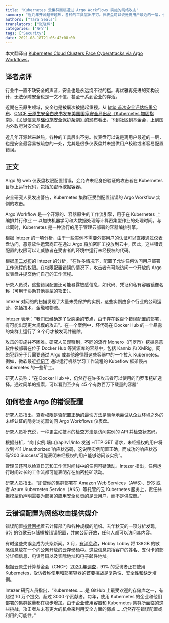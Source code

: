 ```yaml
---
title: "Kubernetes 云集群面临通过 Argo Workflows 实施的网络攻击"
summary: "近几年开源越来越热，各种的工具层出不穷。仪表盘可以说是离用户最近的一层，也是安全最容易被疏忽的一处，尤其是很多仪表盘并未提供用户校验或者容易配置错误。"
authors: ["Tara Seals"]
translators: ["张晓辉"]
categories: ["安全"]
tags: ["Security"]
date: 2021-08-18T21:05:42+08:00
---
```

本文翻译自 [Kubernetes Cloud Clusters Face Cyberattacks via Argo Workflows](https://threatpost.com/kubernetes-cyberattacks-argo-workflows/167997/)。

## 译者点评

行业中一直不缺安全的声音，安全也是永远绕不过的槛。再优雅再先进的架构设计，无法保障安全也是一文不值，甚至干系到企业的存活。

近期在云原生领域，安全也是被屡次被提起重视。从 [Istio 首次安全评估结果公布](https://cloudnative.to/blog/istio-first-security-assessment/)、[CNCF 云原生安全白皮书发布](https://mp.weixin.qq.com/s/W8oT2YabhHNSLsWXJbPSnw)[美国国家安全局出品《Kubernetes 加固指南》](https://mp.weixin.qq.com/s/PRXtfz2Vc3Q8dhjoazY8Pw)、[《关键信息基础设施安全保护条例》的颁布](http://www.gov.cn/zhengce/content/2021-08/17/content_5631671.htm)看出，下到社区到基金会，上到国内外政府对安全的重视。

近几年开源越来越热，各种的工具层出不穷。仪表盘可以说是离用户最近的一层，也是安全最容易被疏忽的一处，尤其是很多仪表盘并未提供用户校验或者容易配置错误。

## 正文

Argo 的 web 仪表盘权限配置错误，会允许未经身份验证的攻击者在 Kubernetes 目标上运行代码，包括加密币挖掘容器。

安全研究人员发出警告，Kubernetes 集群正受到配置错误的 Argo Workflow 实例的攻击。

Argo Workflow 是一个开源的、容器原生的工作流引擎，用于在 Kubernetes 上编排并行作业 -- 以加快机器学习和大数据处理等计算密集型作业的处理时间。与此同时，Kubernetes 是一种流行的用于管理云部署的容器编排引擎。

根据 Intezer 的一项分析，由于一些实例不需要外部用户的认证可以直接通过仪表盘访问，恶意软件运营商正在通过 Argo 将加密旷工投放到云中。因此，这些错误配置的权限可以让威胁者在受害者的环境中运行未经授权的代码。

根据[周二发布](https://www.intezer.com/blog/container-security/new-attacks-on-kubernetes-via-misconfigured-argo-workflows)的 Intezer 的分析，"在许多情况下，配置了允许任何访问用户部署工作流程的权限。在权限配置错误的情况下，攻击者有可能访问一个开放的 Argo 仪表盘并提交他们自己的工作流程。

研究人员说，这些错误配置还可能暴露敏感信息，如代码、凭证和私有容器镜像名称（可用于协助其他类型的攻击）。

Intezer 对网络的扫描发现了大量未受保护的实例，这些实例由多个行业的公司运营，包括技术、金融和物流。

Intezer 表示："我们已经确定了受感染的节点，由于存在数百个错误配置的部署，有可能出现更大规模的攻击"。在一个案例中，坏代码在 Docker Hub 的一个暴露的集群上运行了 9 个月才被发现并删除。

攻击的实施并不困难。研究人员观察到，不同的流行 Monero（门罗币）挖掘恶意软件被部署在位于 Docker Hub 等资源库的容器中，包括 Kannix 和 XMRig。网络犯罪分子只需要通过 Argo 或其他途径将这些容器中的一个拉入 Kubernetes。例如，微软最近[标记了](https://threatpost.com/microsoft-cryptomining-kubeflow/166777/) 通过运行机器学习工作流程的 Kubeflow 框架侵占 Kubernetes 的一些矿工。

研究人员称：“在 Docker Hub 中，仍然存在许多攻击者可以使用的门罗币挖矿选择。通过简单的搜索，可以看到至少有 45 个有数百万下载量的容器”

## 如何检查 Argo 的错误配置

研究人员指出，查看权限是否配置正确的最快方法是简单地尝试从企业环境之外的未经认证的隐身浏览器访问 Argo Workflows 仪表盘。

研究人员补充说，一种更主动技术的检查方法是访问实例的 API 并检查状态码。

根据分析，“向 [实例:端口]/api/v1/info 发送 HTTP GET 请求，未经授权的用户将收到‘411 Unauthorized’响应状态码，这说明实例配置正确，而成功的响应状态码‘200 Success’可能表明未经授权的用户能够访问该实例”。

管理员还可以检查日志和工作流时间线中的任何可疑活动。Intezer 指出，任何运行时间过长的工作流都可能表明存在加密挖矿活动。

研究人员指出，“即使你的集群部署在 Amazon Web Services（AWS）、EKS 或者 Azure Kubernetes Service（AKS）等托管的云 Kubernetes 服务上，责任共担模型仍声明需要为部署的应用安全负责的是云用户，而不是供应商。”

## 云错误配置为网络攻击提供媒介

错误配置[持续困扰](https://threatpost.com/google-cloud-buckets-exposed-misconfiguration/159429/)着云计算部门和各种规模的组织。去年秋天的一项分析发现，6% 的谷歌云存储桶被错误配置，并向公网开放，任何人都可以访问其内容。

有时这些失误会成为头条新闻。3 月，[有消息称](https://threatpost.com/hobby-lobby-customer-data-cloud-misconfiguration/164980/)，Hobby Lobby 将 138GB 的敏感信息放在一个向公网开放的云存储桶中。这些信息包括客户的姓名、支付卡的部分详细信息、电话号码以及实际地址和电子邮件地址。

根据云原生计算基金会（CNCF）[2020 年调查](https://www.cncf.io/wp-content/uploads/2020/11/CNCF_Survey_Report_2020.pdf)，91% 的受访者正在使用 Kubernetes，受访者称使用和部署容器的首要挑战是复杂性、安全性和缺乏培训。

Intezer 研究人员指出，“Kubernetes......是 GitHub 上最受欢迎的存储库之一，有超过 10 万个提交，超过 3000 个贡献者。每年，使用 Kubernetes 的企业和他们部署的集群数量都在稳步增加。由于企业使用容器和 Kubernetes 集群所面临的这些挑战，攻击者从未有更大的机会来利用安全方面的弱点......仍然存在错误配置或利用的可能性。”
